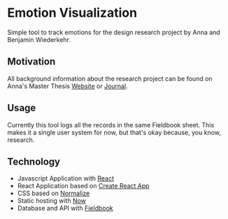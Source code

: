 # Emotion Visualization
Simple tool to track emotions for the design research project by Anna and Benjamin Wiederkehr.

## Motivation

All background information about the research project can be found on Anna's Master Thesis [Website](http://master.annawiederkehr.com) or [Journal](http://master-journal.annawiederkehr.com).

## Usage

Currently this tool logs all the records in the same Fieldbook sheet. This makes it a single user system for now, but that's okay because, you know, research.

## Technology

* Javascript Application with [React](http://reactjs.org)
* React Application based on [Create React App](https://github.com/facebookincubator/create-react-app)
* CSS based on [Normalize](https://necolas.github.io/normalize.css/)
* Static hosting with [Now](https://zeit.co/now)
* Database and API with [Fieldbook](https://fieldbook.com)
